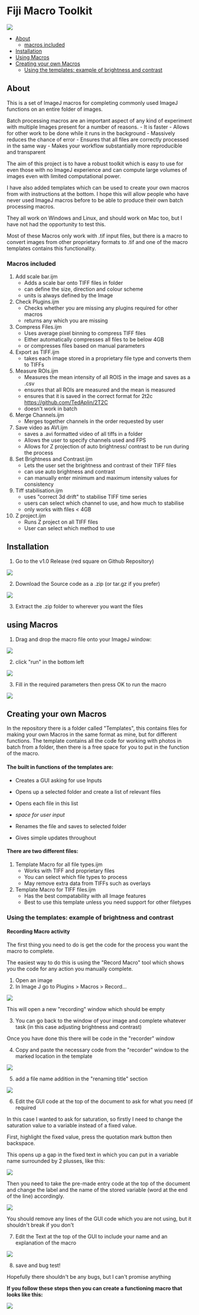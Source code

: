 # Fiji Macro Toolkit

[![](https://zenodo.org/badge/DOI/10.5281/zenodo.17427716.svg)](https://doi.org/10.5281/zenodo.17427716)

-   [About](#about)
    -   [macros included](#macros-included)
-   [Installation](#installation)
-   [Using Macros](#using-macros)
-   [Creating your own Macros](#creating-your-own-macros)
    -   [Using the templates: example of brightness and contrast](#using-the-templates-example-of-brightness-and-contrast)

## About

This is a set of ImageJ macros for completing commonly used ImageJ functions on an entire folder of images.

Batch processing macros are an important aspect of any kind of experiment with multiple Images present for a number of reasons. - It is faster - Allows for other work to be done while it runs in the background - Massively reduces the chance of error - Ensures that all files are correctly processed in the same way - Makes your workflow substantially more reproducible and transparent

The aim of this project is to have a robust toolkit which is easy to use for even those with no ImageJ experience and can compute large volumes of images even with limited computational power.

I have also added templates which can be used to create your own macros from with instructions at the bottom. I hope this will allow people who have never used ImageJ macros before to be able to produce their own batch processing macros.

They all work on Windows and Linux, and should work on Mac too, but I have not had the opportunity to test this.

Most of these Macros only work with .tif input files, but there is a macro to convert images from other proprietary formats to .tif and one of the macro templates contains this functionality.

### Macros included

1.  Add scale bar.ijm
    -   Adds a scale bar onto TIFF files in folder
    -   can define the size, direction and colour scheme
    -   units is always defined by the Image
2.  Check Plugins.ijm
    -   Checks whether you are missing any plugins required for other macros
    -   returns any which you are missing
3.  Compress Files.ijm
    -   Uses average pixel binning to compress TIFF files
    -   Either automatically compresses all files to be below 4GB
    -   or compresses files based on manual parameters
4.  Export as TIFF.ijm
    -   takes each image stored in a proprietary file type and converts them to TIFFs
5.  Measure ROIs.ijm
    -   Measures the mean intensity of all ROIS in the image and saves as a .csv
    -   ensures that all ROIs are measured and the mean is measured
    -   ensures that it is saved in the correct format for 2t2c <https://github.com/TedAplin/2T2C>
    -   doesn't work in batch
6.  Merge Channels.ijm
    -   Merges together channels in the order requested by user
7.  Save video as AVI.ijm
    -   saves a .avi formatted video of all tiffs in a folder
    -   Allows the user to specify channels used and FPS
    -   Allows for Z projection of auto brightness/ contrast to be run during the process
8.  Set Brightness and Contrast.ijm
    -   Lets the user set the brightness and contrast of their TIFF files
    -   can use auto brightness and contrast
    -   can manually enter minimum and maximum intensity values for consistency
9.  Tiff stabilisation.ijm
    -   uses "correct 3d drift" to stabilise TIFF time series
    -   users can select which channel to use, and how much to stabilise
    -   only works with files \< 4GB
10. Z project.ijm
    -   Runs Z project on all TIFF files
    -   User can select which method to use

## Installation

1.  Go to the v1.0 Release (red square on Github Repository)

![](images/clipboard-3646327306.png)

2.  Download the Source code as a .zip (or tar.gz if you prefer)

![](images/clipboard-2139889999.png)

3.  Extract the .zip folder to wherever you want the files

## using Macros

1.  Drag and drop the macro file onto your ImageJ window:

![](images/clipboard-3319922237.png)

2.  click "run" in the bottom left

![](images/clipboard-4145395048.png)

3.  Fill in the required parameters then press OK to run the macro

![](images/clipboard-4174230697.png)

## Creating your own Macros

In the repository there is a folder called "Templates", this contains files for making your own Macros in the same format as mine, but for different functions. The template contains all the code for working with photos in batch from a folder, then there is a free space for you to put in the function of the macro.

#### The built in functions of the templates are:

-   Creates a GUI asking for use Inputs

-   Opens up a selected folder and create a list of relevant files

-   Opens each file in this list

-   *space for user input*

-   Renames the file and saves to selected folder

-   Gives simple updates throughout

#### There are two different files:

1.  Template Macro for all file types.ijm
    -   Works with TIFF and proprietary files
    -   You can select which file types to process
    -   May remove extra data from TIFFs such as overlays
2.  Template Macro for TIFF files.ijm
    -   Has the best compatability with all Image features
    -   Best to use this template unless you need support for other filetypes

### Using the templates: example of brightness and contrast

#### Recording Macro activity

The first thing you need to do is get the code for the process you want the macro to complete.

The easiest way to do this is using the "Record Macro" tool which shows you the code for any action you manually complete.

1.  Open an image
2.  In Image J go to Plugins \> Macros \> Record...

![](images/clipboard-2483165875.png)

This will open a new "recording" window which should be empty

3.  You can go back to the window of your image and complete whatever task (in this case adjusting brightness and contrast)

Once you have done this there will be code in the "recorder" window

4.  Copy and paste the necessary code from the "recorder" window to the marked location in the template

![](images/clipboard-4256946761.png)

5.  add a file name addition in the "renaming title" section

![](images/clipboard-1279664792.png)

6.  Edit the GUI code at the top of the document to ask for what you need (if required

In this case I wanted to ask for saturation, so firstly I need to change the saturation value to a variable instead of a fixed value.

First, highlight the fixed value, press the quotation mark button then backspace.

This opens up a gap in the fixed text in which you can put in a variable name surrounded by 2 plusses, like this:

![](images/clipboard-3417818011.png)

Then you need to take the pre-made entry code at the top of the document and change the label and the name of the stored variable (word at the end of the line) accordingly.

![](images/clipboard-315836254.png)

You should remove any lines of the GUI code which you are not using, but it shouldn't break if you don't

7.  Edit the Text at the top of the GUI to include your name and an explanation of the macro

![](images/clipboard-2384303711.png)

8.  save and bug test!

Hopefully there shouldn't be any bugs, but I can't promise anything

**If you follow these steps then you can create a functioning macro that looks like this:**

![](images/clipboard-1638376503.png)
